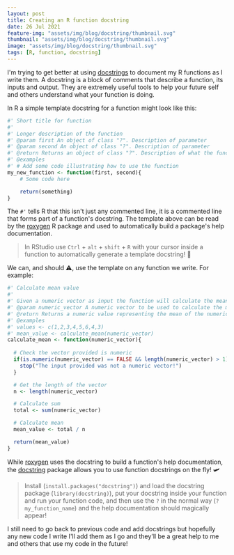 ```yaml
---
layout: post
title: Creating an R function docstring
date: 26 Jul 2021
feature-img: "assets/img/blog/docstring/thumbnail.svg"
thumbnail: "assets/img/blog/docstring/thumbnail.svg"
image: "assets/img/blog/docstring/thumbnail.svg" 
tags: [R, function, docstring]
---
```


I'm trying to get better at using [docstrings](https://en.wikipedia.org/wiki/Docstring) to document my R functions as I write them. A docstring is a block of comments that describe a function, its inputs and output. They are extremely useful tools to help your future self and others understand what your function is doing.

In R a simple template docstring for a function might look like this:

```r
#' Short title for function
#'
#' Longer description of the function
#' @param first An object of class "?". Description of parameter
#' @param second An object of class "?". Description of parameter
#' @return Returns an object of class "?". Description of what the function returns
#' @examples
#' # Add some code illustrating how to use the function
my_new_function <- function(first, second){
	# Some code here

	return(something)
}
```

The `#'` tells R that this isn't just any commented line, it is a commented line that forms part of a function's docstring. The template above can be read by the [roxygen](https://cran.r-project.org/web/packages/roxygen2/vignettes/roxygen2.html) R package and used to automatically build a package's help documentation. 

> In RStudio use `Ctrl` + `alt` + `shift` + `R` with your cursor inside a function to automatically generate a template docstring! 🎁

We can, and should ⚠️, use the template on any function we write. For example:

```r
#' Calculate mean value
#'
#' Given a numeric vector as input the function will calculate the mean value
#' @param numeric_vector A numeric vector to be used to calculate the mean
#' @return Returns a numeric value representing the mean of the numeric vector provided
#' @examples
#' values <- c(1,2,3,4,5,6,4,3)
#' mean_value <- calculate_mean(numeric_vector)
calculate_mean <- function(numeric_vector){
	
  # Check the vector provided is numeric
  if(is.numeric(numeric_vector) == FALSE && length(numeric_vector) > 1){
    stop("The input provided was not a numeric vector!")
  }

  # Get the length of the vector
  n <- length(numeric_vector)

  # Calculate sum
  total <- sum(numeric_vector)

  # Calculate mean
  mean_value <- total / n

  return(mean_value)
}
```

While [roxygen](https://cran.r-project.org/web/packages/roxygen2/vignettes/roxygen2.html) uses the docstring to build a function's help documentation, the [docstring](https://cran.r-project.org/web/packages/docstring/vignettes/docstring_intro.html) package allows you to use function docstrings on the fly! 🛩 

> Install (`install.packages("docstring")`) and load the docstring package (`library(docstring)`), put your docstring inside your function and run your function code, and then use the `?` in the normal way (`?my_function_name`) and the help documentation should magically appear!

I still need to go back to previous code and add docstrings but hopefully any new code I write I'll add them as I go and they'll be a great help to me and others that use my code in the future!
